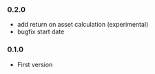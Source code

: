 ### 0.2.0

* add return on asset calculation (experimental)
* bugfix start date

### 0.1.0

* First version
